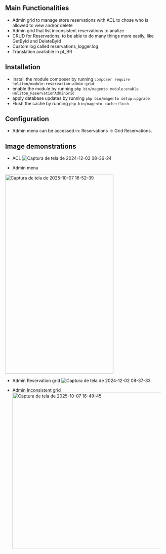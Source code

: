 ## Main Functionalities
 - Admin grid to manage store reservations with ACL to chose who is allowed to view and/or delete
 - Admin grid that list inconsistent reservations to analize
 - CRUD for Reservations, to be able to do many things more easily, like GetById and DeleteById
 - Custom log called reservations_logger.log
 - Translation available in pt_BR

## Installation
 - Install the module composer by running `composer require heliton/module-reservation-admin-grid`
 - enable the module by running `php bin/magento module:enable Heliton_ReservationAdminGrid`
 - apply database updates by running `php bin/magento setup:upgrade`
 - Flush the cache by running `php bin/magento cache:flush`

## Configuration
 - Admin menu can be accessed in:  Reservations -> Grid Reservations.

## Image demonstrations
- ACL
![Captura de tela de 2024-12-02 08-36-24](https://github.com/user-attachments/assets/3391210d-80b5-4002-a6c1-bcbce5f8efb7)

- Admin menu
<img width="350" height="644" alt="Captura de tela de 2025-10-07 16-52-39" src="https://github.com/user-attachments/assets/7b37f529-a80e-4575-b2ac-1d5de7d2cc34" />

- Admin Reservation grid
![Captura de tela de 2024-12-02 08-37-33](https://github.com/user-attachments/assets/2a406429-1bcd-4bca-9532-bbf640a7eeb2)

- Admin Inconsistent grid
  <img width="1820" height="506" alt="Captura de tela de 2025-10-07 16-49-45" src="https://github.com/user-attachments/assets/bd27397c-a988-4f7d-a675-5f5e7e980536" />

